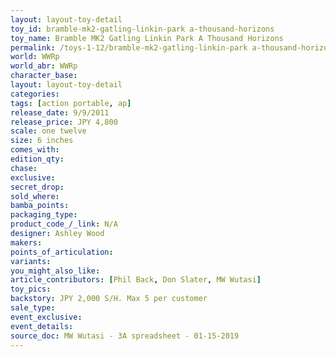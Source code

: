 ```yaml
---
layout: layout-toy-detail 
toy_id: bramble-mk2-gatling-linkin-park a-thousand-horizons
toy_name: Bramble MK2 Gatling Linkin Park A Thousand Horizons
permalink: /toys-1-12/bramble-mk2-gatling-linkin-park a-thousand-horizons.html
world: WWRp
world_abr: WWRp
character_base: 
layout: layout-toy-detail
categories: 
tags: [action portable, ap] 
release_date: 9/9/2011
release_price: JPY 4,800
scale: one twelve
size: 6 inches
comes_with: 
edition_qty: 
chase: 
exclusive: 
secret_drop: 
sold_where: 
bamba_points: 
packaging_type: 
product_code_/_link: N/A
designer: Ashley Wood
makers: 
points_of_articulation: 
variants: 
you_might_also_like: 
article_contributors: [Phil Back, Don Slater, MW Wutasi]
toy_pics: 
backstory: JPY 2,000 S/H. Max 5 per customer
sale_type: 
event_exclusive: 
event_details: 
source_doc: MW Wutasi - 3A spreadsheet - 01-15-2019
---
```

